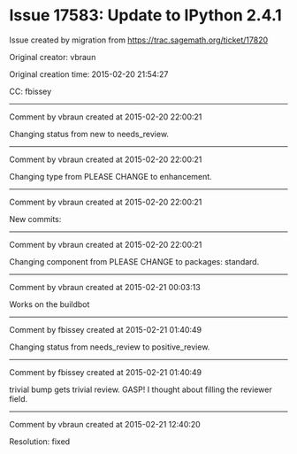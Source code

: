 # Issue 17583: Update to IPython 2.4.1

Issue created by migration from https://trac.sagemath.org/ticket/17820

Original creator: vbraun

Original creation time: 2015-02-20 21:54:27

CC:  fbissey




---

Comment by vbraun created at 2015-02-20 22:00:21

Changing status from new to needs_review.


---

Comment by vbraun created at 2015-02-20 22:00:21

Changing type from PLEASE CHANGE to enhancement.


---

Comment by vbraun created at 2015-02-20 22:00:21

New commits:


---

Comment by vbraun created at 2015-02-20 22:00:21

Changing component from PLEASE CHANGE to packages: standard.


---

Comment by vbraun created at 2015-02-21 00:03:13

Works on the buildbot


---

Comment by fbissey created at 2015-02-21 01:40:49

Changing status from needs_review to positive_review.


---

Comment by fbissey created at 2015-02-21 01:40:49

trivial bump gets trivial review. GASP! I thought about filling the reviewer field.


---

Comment by vbraun created at 2015-02-21 12:40:20

Resolution: fixed
